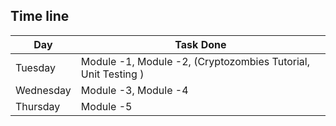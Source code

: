 ## Time line

| Day   | Task Done  |
|---|---|
| Tuesday  | Module -1, Module -2, (Cryptozombies Tutorial, Unit Testing ) |
|  Wednesday | Module -3, Module -4  |
| Thursday  | Module -5  |